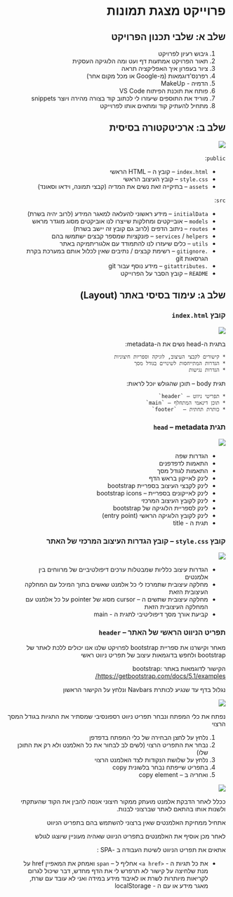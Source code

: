 <div dir="rtl" style="text-align: right;">

# פרוייקט מצגת תמונות

## שלב א: שלבי תכנון הפרויקט

1. גיבוש רעיון לפרויקט
2. תאור הפרויקט אמתעות דף ועט ומה הלוגיקה העסקית
3. ציור בעפרון איך האפליקציה תראה
4. רפרנס'דוגמאות (מ-Google או מכל מקום אחר)
5. הדמיה - MakeUp
6. פותח את תוכנת הפיתוח VS Code
7. מוריד את התוספים שיעזרו לי לכתוב קוד בצורה מהירה ויוצר snippets
8. מתחיל להעתיק קוד ומתאים אותו לפרוייקט

## שלב ב: ארכיטקטורה בסיסית

![](media/architecture.png)

`public`:

* `index.html` – קובץ ה – HTML הראשי
* `style.css` – קובץ העיצוב הראשי
* `assets` – בתיקייה זאת נשים את המדיה (קבצי תמונה, וידאו וסאונד)

`src`:

* `initialData` – מידע ראשוני להעלאה למאגר המידע (לרוב יהיה בשרת)
* `models` – אובייקטים ומחלקות שייצרו לנו אוביקטים מסוג מוגדר מראש
* `routes` – ניתוב הדפים (לרוב גם קובץ זה יישב בשרת)
* `services` / `helpers` – פונקציות שמספר קבצים ישתמשו בהם
* `utils` – כלים שיעזרו לנו להתמודד עם אלגוריתמיקה באתר
* `.gitignore` – רשימת קבצים / נתיבים שאין לכלול אותם במערכת בקרת הגרסאות git
* `.gitattributes` – מידע נוסף עבור git
* `README` – קובץ הסבר על הפרוייקט

## שלב ג: עימוד בסיסי באתר (Layout)

### קובץ `index.html`

![](media/index.html.png)

בתגית ה-head נשים את ה-metadata:

    * קישורים לקבצי העיצוב, לוגיקה וספריות חיצוניות
    * הגדרות המתייחסות לשינויים בגודל מסך
    * הגדרות נגישות

תגית body – תוכן שהגולש יוכל לראות: 

    * תפריטי ניווט – `header`
    * תוכן דינאמי המתחלף – `main`
    * כותרת תחתית –  `footer`

### תגית `head` – metadata

![](media/head.png)

* הגדרות שפה
* התאמות לדפדפנים
* התאמות לגודל מסך
* לינק לאייקון בראש הדף
* לינק לקבצי העיצוב בספריית bootstrap
* לינק לאייקונים בספריית – bootstrap icons
* לינק לקובץ העיצוב המרכזי
* לינק לספריית הלוגיקה של bootstrap
* לינק לקובץ הלוגיקה הראשי (entry point)
* תגית ה - title

### קובץ `style.css` – קובץ הגדרות העיצוב המרכזי של האתר

![](media/style.css.png)

* הגדרות עיצוב כלליות שמבטלות ערכים דיפולטיביים של מרווחים בין אלמנטים
* מחלקה עיצובית שתמרכז לי כל אלמנט שאשים בתוך המיכל עם המחלקה העיצובית הזאת
* מחלקה עיצובית שתשים ה – cursor מסוג של pointer על כל אלמנט עם המחלקה העיצובית הזאת
* קביעת אורך מסך דיפוליטיבי לתגית ה - main

### תפריט הניווט הראשי של האתר – `header`

מאחר וקישרנו את ספריית bootstrap לפרויקט שלנו אנו יכולים ללכת לאתר של bootstrap ולחפש בדוגמאות עיצוב של תפריט ניווט ראשי

הקישור לדוגמאות באתר bootstrap: https://getbootstrap.com/docs/5.1/examples/ 

נגלול בדף עד שנגיע לכותרת Navbars ונלחץ על הקישור הראשון

![](media/navbar.png)

נפתח את כלי המפתח ונבחר תפריט ניווט רספונסיבי שמסתיר את התגיות בגודל המסך הרצוי

1. נלחץ על לחצן הבחירה של כלי המפתח בדפדפן
2. נבחר את התפריט הרצוי (לשים לב לבחור את כל האלמנט ולא רק את התוכן שלו)
3. נלחץ על שלושת הנקודות לצד האלמנט הרצוי
4. בתפריט שייפתח נבחר בלשונית copy
5. ואחריה ב – copy element

![](media/navbar-paste.png)

ככלל לאחר הדבקת אלמנט מועתק ממקור חיצוני אנסה להבין את הקוד שהעתקתי ולשנות אותו בהתאם לאתר שברצוני לבנות.

אתחיל ממחיקת האלמנטים שאין ברצוני להשתמש בהם בתפריט הניווט 

לאחר מכן אוסיף את האלמנטים בתפריט הניווט שאהיה מעוניין שיוצגו לגולש

אתאים את תפריט הניווט לשיטת העבודה ב -SPA :

* את כל תגיות ה - `<a href>` אחליף ל – `span` ואמחק את המאפיין href על מנת שלחיצה על קישור לא תרפרש לי את הדף מחדש, דבר שיכול לגרום לקריאות מיותרות לשרת או לאיבוד מידע במידה ואני לא עובד עם שרת, מאגר מידע או עם ה - localStorage

